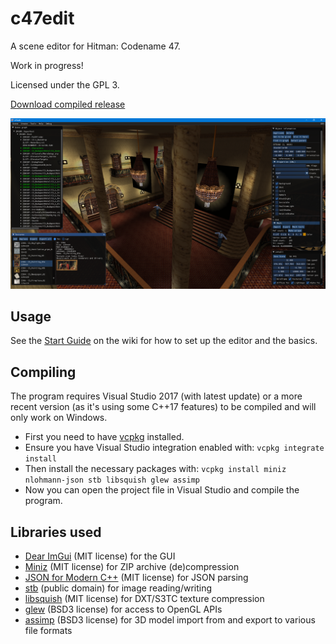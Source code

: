 # c47edit

A scene editor for Hitman: Codename 47.

Work in progress!

Licensed under the GPL 3.

[Download compiled release](https://github.com/AdrienTD/c47edit/releases)

![Screenshot](docs/shot_003.png)

## Usage

See the [Start Guide](https://github.com/AdrienTD/c47edit/wiki/Start-Guide) on the wiki for how to set up the editor and the basics.

## Compiling

The program requires Visual Studio 2017 (with latest update) or a more recent version (as it's using some C++17 features) to be compiled and will only work on Windows.

* First you need to have [vcpkg](https://vcpkg.io) installed.
* Ensure you have Visual Studio integration enabled with: `vcpkg integrate install`
* Then install the necessary packages with: `vcpkg install miniz nlohmann-json stb libsquish glew assimp`
* Now you can open the project file in Visual Studio and compile the program.

## Libraries used

* [Dear ImGui](https://github.com/ocornut/imgui) (MIT license) for the GUI
* [Miniz](https://github.com/richgel999/miniz) (MIT license) for ZIP archive (de)compression
* [JSON for Modern C++](https://github.com/nlohmann/json) (MIT license) for JSON parsing
* [stb](https://github.com/nothings/stb) (public domain) for image reading/writing
* [libsquish](https://sourceforge.net/projects/libsquish/) (MIT license) for DXT/S3TC texture compression
* [glew](https://github.com/nigels-com/glew) (BSD3 license) for access to OpenGL APIs
* [assimp](https://github.com/assimp/assimp) (BSD3 license) for 3D model import from and export to various file formats